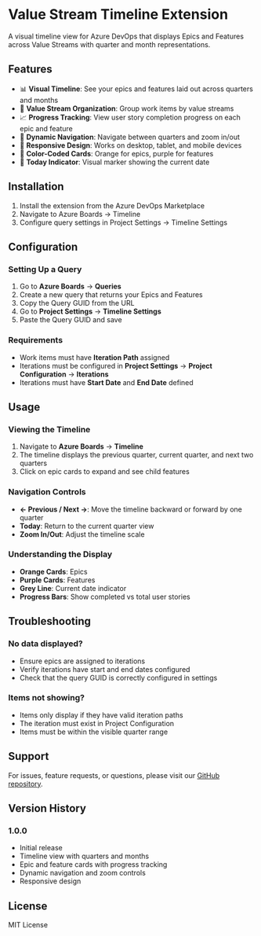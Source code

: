 # Value Stream Timeline Extension

A visual timeline view for Azure DevOps that displays Epics and Features across Value Streams with quarter and month representations.

## Features

- 📊 **Visual Timeline**: See your epics and features laid out across quarters and months
- 🎯 **Value Stream Organization**: Group work items by value streams
- 📈 **Progress Tracking**: View user story completion progress on each epic and feature
- 🔄 **Dynamic Navigation**: Navigate between quarters and zoom in/out
- 📱 **Responsive Design**: Works on desktop, tablet, and mobile devices
- 🎨 **Color-Coded Cards**: Orange for epics, purple for features
- 📅 **Today Indicator**: Visual marker showing the current date

## Installation

1. Install the extension from the Azure DevOps Marketplace
2. Navigate to Azure Boards → Timeline
3. Configure query settings in Project Settings → Timeline Settings

## Configuration

### Setting Up a Query

1. Go to **Azure Boards** → **Queries**
2. Create a new query that returns your Epics and Features
3. Copy the Query GUID from the URL
4. Go to **Project Settings** → **Timeline Settings**
5. Paste the Query GUID and save

### Requirements

- Work items must have **Iteration Path** assigned
- Iterations must be configured in **Project Settings** → **Project Configuration** → **Iterations**
- Iterations must have **Start Date** and **End Date** defined

## Usage

### Viewing the Timeline

1. Navigate to **Azure Boards** → **Timeline**
2. The timeline displays the previous quarter, current quarter, and next two quarters
3. Click on epic cards to expand and see child features

### Navigation Controls

- **← Previous / Next →**: Move the timeline backward or forward by one quarter
- **Today**: Return to the current quarter view
- **Zoom In/Out**: Adjust the timeline scale

### Understanding the Display

- **Orange Cards**: Epics
- **Purple Cards**: Features  
- **Grey Line**: Current date indicator
- **Progress Bars**: Show completed vs total user stories

## Troubleshooting

### No data displayed?

- Ensure epics are assigned to iterations
- Verify iterations have start and end dates configured
- Check that the query GUID is correctly configured in settings

### Items not showing?

- Items only display if they have valid iteration paths
- The iteration must exist in Project Configuration
- Items must be within the visible quarter range

## Support

For issues, feature requests, or questions, please visit our [GitHub repository](https://github.com/YOUR_REPO).

## Version History

### 1.0.0
- Initial release
- Timeline view with quarters and months
- Epic and feature cards with progress tracking
- Dynamic navigation and zoom controls
- Responsive design

## License

MIT License